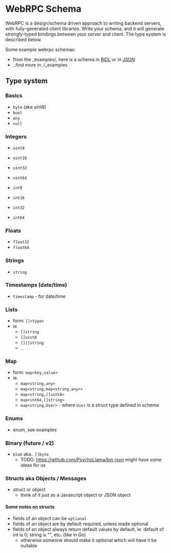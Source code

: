 WebRPC Schema
=============

WebRPC is a design/schema driven approach to writing backend servers, with fully-generated
client libraries. Write your schema, and it will generate strongly-typed bindings between
your server and client. The type system is described below.

Some example webrpc schemas:
  * from the _examples/, here is a schema in [RIDL](../_examples/golang-basics/example.ridl) or
  in [JSON](../_examples/golang-basics/example.webrpc.json)
  * ..find more in ./_examples


## Type system

### Basics

- `byte` (aka uint8)
- `bool`
- `any`
- `null`


### Integers

- `uint8`
- `uint16`
- `uint32`
- `uint64`

- `int8`
- `int16`
- `int32`
- `int64`


### Floats

- `float32`
- `float64`


### Strings

- `string`


### Timestamps (date/time)

- `timestamp` - for date/time


### Lists

- form: `[]<type>`
- ie.
  * `[]string`
  * `[]uint8`
  * `[][]string`
  * ..


### Map

- form: `map<key,value>`
- ie.
  * `map<string,any>`
  * `map<string,map<string,any>>`
  * `map<string,[]uint8>`
  * `map<int64,[]string>`
  * `map<string,User>` - where `User` is a struct type defined in schema


### Enums

- enum, see examples


### Binary (future / v2)

- `blob` aka.. `[]byte`
  * TODO: https://github.com/PsychoLlama/bin-json might have some ideas for us


### Structs aka Objects / Messages

- struct or object
  * think of it just as a Javascript object or JSON object


#### Some notes on structs

- fields of an object can be `optional`
- fields of an object are by default required, unless made optional
- fields of an object always return default values by default, ie. default of int is 0, string is "", etc. (like in Go)
  - otherwise someone should make it optional which will have it be nullable

